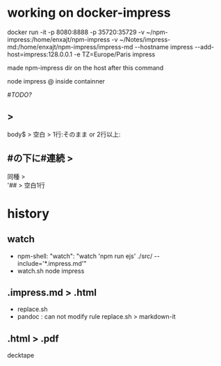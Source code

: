 # working on docker-impress
docker run -it -p 8080:8888 -p 35720:35729 -v ~/npm-impress:/home/enxajt/npm-impress -v ~/Notes/impress-md:/home/enxajt/npm-impress/impress-md --hostname impress --add-host=impress:128.0.0.1 -e TZ=Europe/Paris impress

made npm-impress dir on the host after this command

node impress @ inside containner

#*TODO?*
##  > </br>
body$ >
空白 > 1行:そのまま or 2行以上:</br>
## #の下に#連続 >
同種 > </br>
'## > 空白1行

# history
## watch
 - npm-shell: "watch": "watch 'npm run ejs' ./src/ --include='*.impress.md'"
 - watch.sh
 <ok> node impress
## .impress.md > .html
 - replace.sh
 - pandoc : can not modify rule
 <ok> replace.sh > markdown-it
## .html > .pdf
<ok> decktape
